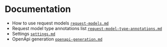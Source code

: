 # Documentation

* How to use request models [`request-models.md`](request-models.md)
* Request model type annotations list [`request-model-type-annotations.md`](request-model-type-annotations.md)
* Settings [`settings.md`](settings.md)
* OpenApi generation  [`openapi-generation.md`](openapi-generation.md)
